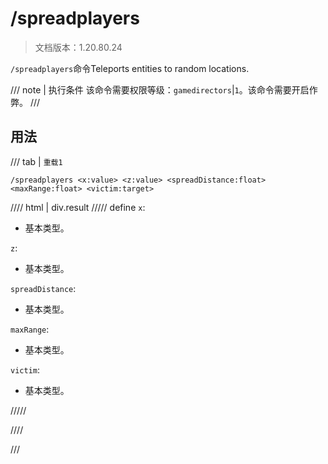 # /spreadplayers

> 文档版本：1.20.80.24

`/spreadplayers`命令Teleports entities to random locations.

/// note | 执行条件
该命令需要权限等级：`gamedirectors`|`1`。该命令需要开启作弊。
///

## 用法

/// tab | `重载1`
```mcfunction
/spreadplayers <x:value> <z:value> <spreadDistance:float> <maxRange:float> <victim:target>
```

//// html | div.result
///// define
`x`: <!-- md:samp value -->

- 基本类型。

`z`: <!-- md:samp value -->

- 基本类型。

`spreadDistance`: <!-- md:samp float -->

- 基本类型。

`maxRange`: <!-- md:samp float -->

- 基本类型。

`victim`: <!-- md:samp target -->

- 基本类型。


/////

////

///
